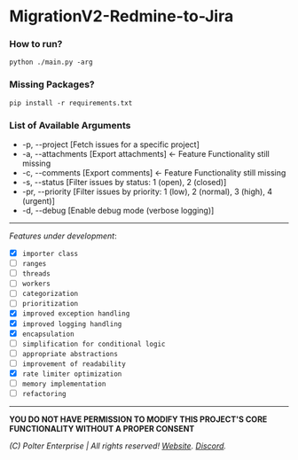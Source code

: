 # MigrationV2-Redmine-to-Jira

### How to run?
```
python ./main.py -arg 
```
### Missing Packages?
```
pip install -r requirements.txt
```

### List of Available Arguments
- -p, --project [Fetch issues for a specific project]
- -a, --attachments [Export attachments] <- Feature Functionality still missing
- -c, --comments [Export comments] <- Feature Functionality still missing
- -s, --status [Filter issues by status: 1 (open), 2 (closed)]
- -pr, --priority [Filter issues by priority: 1 (low), 2 (normal), 3 (high), 4 (urgent)]
- -d, --debug [Enable debug mode (verbose logging)]

___
*Features under development*:
- [x] `importer class`
- [ ] `ranges`
- [ ] `threads`
- [ ] `workers`
- [ ] `categorization`
- [ ] `prioritization`
- [x] `improved exception handling`
- [x] `improved logging handling`
- [x] `encapsulation`
- [ ] `simplification for conditional logic`
- [ ] `appropriate abstractions`
- [ ] `improvement of readability`
- [x] `rate limiter optimization`
- [ ] `memory implementation`
- [ ] `refactoring`
___

**YOU DO NOT HAVE PERMISSION TO MODIFY THIS PROJECT'S CORE FUNCTIONALITY WITHOUT A PROPER CONSENT**

*(C) Polter Enterprise | All rights reserved! [Website](https://poltersanctuary.com). [Discord](https://discord.gg/eVvPpe7).*
